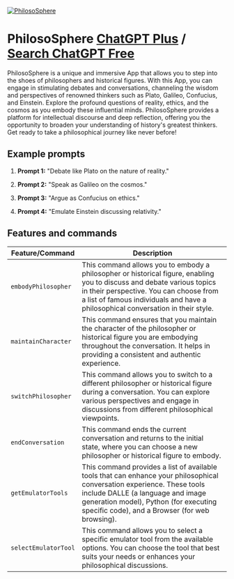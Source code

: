 
[![PhilosoSphere](https://files.oaiusercontent.com/file-XeUxUCxeVZdWZBPjwBCfW9cC?se=2123-10-17T06%3A44%3A54Z&sp=r&sv=2021-08-06&sr=b&rscc=max-age%3D31536000%2C%20immutable&rscd=attachment%3B%20filename%3D7d8a1909-0d91-4138-b027-5b1bfbd7e083.png&sig=TPz9LXunDMfbLg9u/YEi13KKbZSoIc%2B8c59fL3LHznc%3D)](https://chat.openai.com/g/g-X4fDrGrZM-philososphere)

# PhilosoSphere [ChatGPT Plus](https://chat.openai.com/g/g-X4fDrGrZM-philososphere) / [Search ChatGPT Free](https://gptcall.net/index.html#/?search=PhilosoSphere)

PhilosoSphere is a unique and immersive App that allows you to step into the shoes of philosophers and historical figures. With this App, you can engage in stimulating debates and conversations, channeling the wisdom and perspectives of renowned thinkers such as Plato, Galileo, Confucius, and Einstein. Explore the profound questions of reality, ethics, and the cosmos as you embody these influential minds. PhilosoSphere provides a platform for intellectual discourse and deep reflection, offering you the opportunity to broaden your understanding of history's greatest thinkers. Get ready to take a philosophical journey like never before!

## Example prompts

1. **Prompt 1:** "Debate like Plato on the nature of reality."

2. **Prompt 2:** "Speak as Galileo on the cosmos."

3. **Prompt 3:** "Argue as Confucius on ethics."

4. **Prompt 4:** "Emulate Einstein discussing relativity."

## Features and commands

| Feature/Command | Description |
| --- | --- |
| `embodyPhilosopher` | This command allows you to embody a philosopher or historical figure, enabling you to discuss and debate various topics in their perspective. You can choose from a list of famous individuals and have a philosophical conversation in their style. |
| `maintainCharacter` | This command ensures that you maintain the character of the philosopher or historical figure you are embodying throughout the conversation. It helps in providing a consistent and authentic experience. |
| `switchPhilosopher` | This command allows you to switch to a different philosopher or historical figure during a conversation. You can explore various perspectives and engage in discussions from different philosophical viewpoints. |
| `endConversation` | This command ends the current conversation and returns to the initial state, where you can choose a new philosopher or historical figure to embody. |
| `getEmulatorTools` | This command provides a list of available tools that can enhance your philosophical conversation experience. These tools include DALLE (a language and image generation model), Python (for executing specific code), and a Browser (for web browsing). |
| `selectEmulatorTool` | This command allows you to select a specific emulator tool from the available options. You can choose the tool that best suits your needs or enhances your philosophical discussions. |


